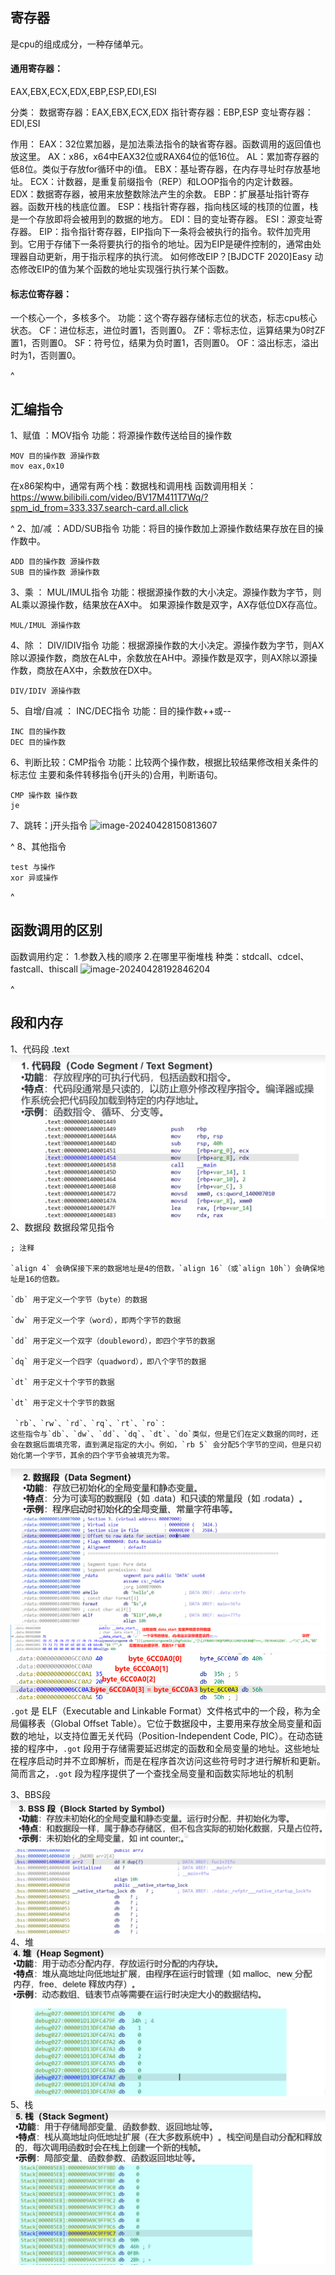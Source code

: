 ## **寄存器**
是cpu的组成成分，一种存储单元。

#### **通用寄存器：**
EAX,EBX,ECX,EDX,EBP,ESP,EDI,ESI

分类：
数据寄存器：EAX,EBX,ECX,EDX
指针寄存器：EBP,ESP
变址寄存器：EDI,ESI

作用：
EAX：32位累加器，是加法乘法指令的缺省寄存器。函数调用的返回值也放这里。
AX：x86，x64中EAX32位或RAX64位的低16位。
AL：累加寄存器的低8位。类似于存放for循环中的i值。
EBX：基址寄存器，在内存寻址时存放基地址。
ECX：计数器，是重复前缀指令（REP）和LOOP指令的内定计数器。
EDX：数据寄存器，被用来放整数除法产生的余数。
EBP：扩展基址指针寄存器。函数开栈的栈底位置。
ESP：栈指针寄存器，指向栈区域的栈顶的位置，栈是一个存放即将会被用到的数据的地方。
EDI：目的变址寄存器。
ESI：源变址寄存器。
EIP：指令指针寄存器，EIP指向下一条将会被执行的指令。软件加壳用到。它用于存储下一条将要执行的指令的地址。因为EIP是硬件控制的，通常由处理器自动更新，用于指示程序的执行流。
如何修改EIP？[BJDCTF 2020]Easy 动态修改EIP的值为某个函数的地址实现强行执行某个函数。

#### **标志位寄存器：**
一个核心一个，多核多个。
功能：这个寄存器存储标志位的状态，标志cpu核心状态。
CF：进位标志，进位时置1，否则置0。
ZF：零标志位，运算结果为0时ZF置1，否则置0。
SF：符号位，结果为负时置1，否则置0。
OF：溢出标志，溢出时为1，否则置0。

^
## **汇编指令**
1、赋值 ：MOV指令
功能：将源操作数传送给目的操作数
```
MOV 目的操作数 源操作数
mov eax,0x10
```



在x86架构中，通常有两个栈：数据栈和调用栈
函数调用相关：
<https://www.bilibili.com/video/BV17M411T7Wq/?spm_id_from=333.337.search-card.all.click>

^
2、加/减  ：ADD/SUB指令
功能：将目的操作数加上源操作数结果存放在目的操作数中。
```
ADD 目的操作数 源操作数
SUB 目的操作数 源操作数
```

3、乘 ： MUL/IMUL指令
功能：根据源操作数的大小决定。源操作数为字节，则AL乘以源操作数，结果放在AX中。
如果源操作数是双字，AX存低位DX存高位。
```
MUL/IMUL 源操作数
```

4、除 ： DIV/IDIV指令
功能：根据源操作数的大小决定。源操作数为字节，则AX除以源操作数，商放在AL中，余数放在AH中。源操作数是双字，则AX除以源操作数，商放在AX中，余数放在DX中。
```
DIV/IDIV 源操作数
```

5、自增/自减 ： INC/DEC指令
功能：目的操作数++或--
```
INC 目的操作数
DEC 目的操作数
```

6、判断比较：CMP指令
功能：比较两个操作数，根据比较结果修改相关条件的标志位
主要和条件转移指令(j开头的)合用，判断语句。
```
CMP 操作数 操作数
je    
```

7、跳转：j开头指令
![image-20240428150813607](http://cdn.33129999.xyz/mk_img/image-20240428150813607.png)



^
8、其他指令
```
test 与操作
xor 异或操作
```



^
## **函数调用的区别**
函数调用约定：
1.参数入栈的顺序
2.在哪里平衡堆栈
种类：stdcall、cdcel、fastcall、thiscall
![image-20240428192846204](http://cdn.33129999.xyz/mk_img/image-20240428192846204.png)


^
## **段和内存**
1、代码段
.text
![](.topwrite/assets/image_1732348144906.png)
2、数据段
数据段常见指令
```
; 注释

`align 4` 会确保接下来的数据地址是4的倍数，`align 16`（或`align 10h`）会确保地址是16的倍数。

`db` 用于定义一个字节（byte）的数据

`dw` 用于定义一个字（word），即两个字节的数据

`dd` 用于定义一个双字（doubleword），即四个字节的数据

`dq` 用于定义一个四字（quadword），即八个字节的数据

`dt` 用于定义十个字节的数据

`dt` 用于定义十个字节的数据

 `rb`、`rw`、`rd`、`rq`、`rt`、`ro`：
这些指令与`db`、`dw`、`dd`、`dq`、`dt`、`do`类似，但是它们在定义数据的同时，还会在数据后面填充零，直到满足指定的大小。例如，`rb 5` 会分配5个字节的空间，但是只初始化第一个字节，其余的四个字节会被填充为零。
```
![](.topwrite/assets/image_1732348177781.png)
![](.topwrite/assets/image_1732431392925.png)
![](.topwrite/assets/image_1732514362599.png)
`.got` 是 ELF（Executable and Linkable Format）文件格式中的一个段，称为全局偏移表（Global Offset Table）。它位于数据段中，主要用来存放全局变量和函数的地址，以支持位置无关代码（Position-Independent Code, PIC）。在动态链接的程序中，`.got` 段用于存储需要延迟绑定的函数和全局变量的地址。这些地址在程序启动时并不立即解析，而是在程序首次访问这些符号时才进行解析和更新。简而言之，`.got` 段为程序提供了一个查找全局变量和函数实际地址的机制



3、BBS段
![](.topwrite/assets/image_1732348240199.png)
4、堆
![](.topwrite/assets/image_1732348273164.png)
5、栈
![](.topwrite/assets/image_1732348312275.png)